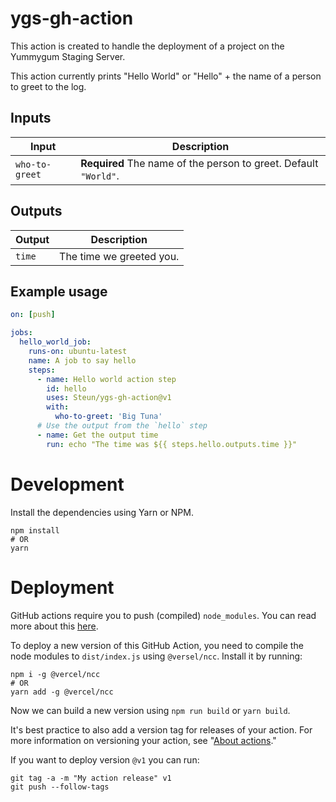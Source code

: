 # ygs-gh-action

This action is created to handle the deployment of a project on the Yummygum Staging Server.

This action currently prints "Hello World" or "Hello" + the name of a person to greet to the log.

## Inputs

| Input          | Description                                                      |
| -------------- | ---------------------------------------------------------------- |
| `who-to-greet` | **Required** The name of the person to greet. Default `"World"`. |

## Outputs

| Output | Description              |
| ------ | ------------------------ |
| `time` | The time we greeted you. |

## Example usage

```yaml
on: [push]

jobs:
  hello_world_job:
    runs-on: ubuntu-latest
    name: A job to say hello
    steps:
      - name: Hello world action step
        id: hello
        uses: Steun/ygs-gh-action@v1
        with:
          who-to-greet: 'Big Tuna'
      # Use the output from the `hello` step
      - name: Get the output time
        run: echo "The time was ${{ steps.hello.outputs.time }}"
```

# Development

Install the dependencies using Yarn or NPM.

```shell
npm install
# OR
yarn
```

# Deployment

GitHub actions require you to push (compiled) `node_modules`. You can read more about this [here](https://docs.github.com/en/actions/creating-actions/creating-a-javascript-action#commit-tag-and-push-your-action-to-github).

To deploy a new version of this GitHub Action, you need to compile the node modules to `dist/index.js` using `@versel/ncc`. Install it by running:

```shell
npm i -g @vercel/ncc
# OR
yarn add -g @vercel/ncc
```

Now we can build a new version using `npm run build` or `yarn build`.

It's best practice to also add a version tag for releases of your action. For more information on versioning your action, see "[About actions](https://docs.github.com/en/actions/automating-your-workflow-with-github-actions/about-actions#using-release-management-for-actions)."

If you want to deploy version `@v1` you can run:

```shell
git tag -a -m "My action release" v1
git push --follow-tags
```
